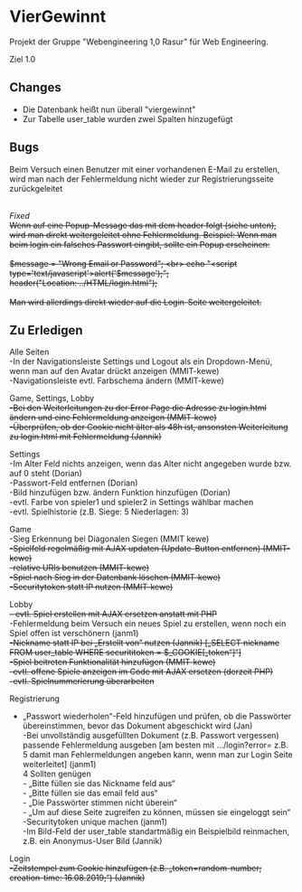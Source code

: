 # VierGewinnt

Projekt der Gruppe "Webengineering 1,0 Rasur" für Web Engineering.










Ziel 1.0



## Changes

- Die Datenbank heißt nun überall "viergewinnt"
- Zur Tabelle user_table wurden zwei Spalten hinzugefügt

## Bugs

Beim Versuch einen Benutzer mit einer vorhandenen E-Mail zu erstellen, wird man nach der Fehlermeldung nicht wieder zur Registrierungsseite zurückgeleitet<br><br>

<em>Fixed</em><br>
~~Wenn auf eine Popup-Message das mit dem header folgt (siehe unten), wird man direkt weitergeleitet ohne Fehlermeldung. Beispiel: Wenn man beim login ein falsches Passwort eingibt, sollte ein Popup erscheinen: <br><br>
	$message = "Wrong Email or Password"; <br>
     	echo "<script type='text/javascript'>alert('$message');</script>"; <br>
      	header("Location: ../HTML/login.html"); <br><br>
Man wird allerdings direkt wieder auf die Login-Seite weitergeleitet. <br>~~

## Zu Erledigen
Alle Seiten <br>
-In der Navigationsleiste Settings und Logout als ein Dropdown-Menü, wenn man auf den Avatar drückt anzeigen (MMIT-kewe) <br>
-Navigationsleiste evtl. Farbschema ändern (MMIT-kewe) <br>

Game, Settings, Lobby <br>
~~-Bei den Weiterleitungen zu der Error Page die Adresse zu login.html ändern und eine Fehlermeldung anzeigen (MMIT-kewe) <br>
-Überprüfen, ob der Cookie nicht älter als 48h ist, ansonsten Weiterleitung zu login.html mit Fehlermeldung (Jannik) <br>~~

Settings <br>
-Im Alter Feld nichts anzeigen, wenn das Alter nicht angegeben wurde bzw. auf 0 steht (Dorian) <br>
	-Passwort-Feld entfernen (Dorian) <br>
	-Bild hinzufügen bzw. ändern Funktion hinzufügen (Dorian) <br>
	-evtl. Farbe von spieler1 und spieler2 in Settings wählbar machen <br>
	-evtl. Spielhistorie (z.B. Siege: 5 Niederlagen: 3) <br>

Game <br>
	-Sieg Erkennung bei Diagonalen Siegen (MMIT kewe) <br>
	~~-Spielfeld regelmäßig mit AJAX updaten (Update-Button entfernen) (MMIT-kewe) <br>
	-relative URIs benutzen (MMIT-kewe) <br>
	-Spiel nach Sieg in der Datenbank löschen (MMIT-kewe) <br>
	-Securitytoken statt IP nutzen (MMIT-kewe)~~ <br>

Lobby <br>
	~~- evtl. Spiel erstellen mit AJAX ersetzen anstatt mit PHP <br>~~
-Fehlermeldung beim Versuch ein neues Spiel zu erstellen, wenn noch ein Spiel offen ist verschönern (janm1) <br>
~~-Nickname statt IP bei „Erstellt von“ nutzen (Jannik) [„SELECT nickname FROM user_table WHERE securititoken = $_COOKIE[„token“]“] <br>~~
~~-Spiel beitreten Funktionalität hinzufügen (MMIT-kewe) <br>~~
~~-evtl. offene Spiele anzeigen im Code mit AJAX ersetzen (derzeit PHP) <br>~~
~~-evtl. Spielnummerierung überarbeiten <br>~~

Registrierung
- „Passwort wiederholen“-Feld hinzufügen und prüfen, ob die Passwörter übereinstimmen, bevor das Dokument abgeschickt wird (Jan) <br>
-Bei unvollständig ausgefüllten Dokument (z.B. Passwort vergessen) passende Fehlermeldung ausgeben [am besten mit …/login?error= z.B. 5 damit man Fehlermeldungen angeben kann, wenn man zur Login Seite weiterleitet] (janm1) <br>
	4 Sollten genügen <br>
		- „Bitte füllen sie das Nickname feld aus“ <br>
		- „Bitte füllen sie das email feld aus“ <br>
		- „Die Passwörter stimmen nicht überein“ <br>
		- „Um auf diese Seite zugreifen zu können, müssen sie eingeloggt sein“ <br>
-Securitytoken unique machen (janm1) <br>
-Im Bild-Feld der user_table standartmäßig ein Beispielbild reinmachen, z.B. ein Anonymus-User Bild (Jannik) <br>

Login <br>
~~-Zeitstempel zum Cookie hinzufügen (z.B. „token=random-number; creation-time: 16.08.2019;“) (Jannik)~~ <br>

